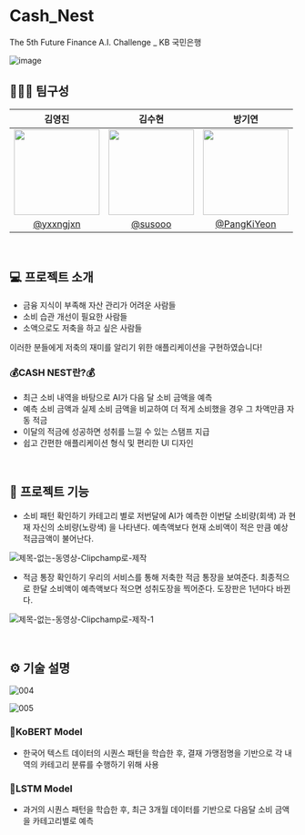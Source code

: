 # Cash_Nest
The 5th Future Finance A.I. Challenge _ KB 국민은행

![image](https://github.com/AI-Toy-Project/Cash_Nest/assets/92291198/bf5b1feb-8f2b-4b7a-981d-2ed1bb3e1645)
<br>

## 👩🏻‍💻 팀구성
|김영진|김수현|방기연|
|:---:|:---:|:---:|
|<img src="" width="150">|<img src="https://github.com/AI-Toy-Project/Cash_Nest/assets/92291198/d96bc627-8dca-4437-897a-029de690d048" width="150">|<img src="" width="150">|
|[@yxxngjxn](https://github.com/yxxngjxn)|[@susooo](https://github.com/susooo)|[@PangKiYeon](https://github.com/PangKiYeon)|
<br>

## 💻 프로젝트 소개
* 금융 지식이 부족해 자산 관리가 어려운 사람들
* 소비 습관 개선이 필요한 사람들
* 소액으로도 저축을 하고 싶은 사람들

이러한 분들에게 저축의 재미를 알리기 위한 <Cash Nest> 애플리케이션을 구현하였습니다!
<br>

### 💰CASH NEST란?💰

* 최근 소비 내역을 바탕으로 AI가 다음 달 소비 금액을 예측
* 예측 소비 금액과 실제 소비 금액을 비교하여 더 적게 소비했을 경우 그 차액만큼 자동 적금
* 이달의 적금에 성공하면 성취를 느낄 수 있는 스탬프 지급
* 쉽고 간편한 애플리케이션 형식 및 편리한 UI 디자인
<br>

## 📌 프로젝트 기능
+ 소비 패턴 확인하기
  카테고리 별로 저번달에 AI가 예측한 이번달 소비량(회색) 과 현재 자신의 소비량(노랑색) 을 나타낸다.
  예측액보다 현재 소비액이 적은 만큼 예상 적금금액이 불어난다.
  
![제목-없는-동영상-Clipchamp로-제작](https://github.com/AI-Toy-Project/Cash_Nest/assets/132427506/d390e86a-73cd-42f3-a971-85b8fccf4378)

+ 적금 통장 확인하기
  우리의 서비스를 통해 저축한 적금 통장을 보여준다.
  최종적으로 한달 소비액이 예측액보다 적으면 성취도장을 찍어준다. 도장판은 1년마다 바뀐다.
  
![제목-없는-동영상-Clipchamp로-제작-_1_](https://github.com/AI-Toy-Project/Cash_Nest/assets/132427506/ee8fdf45-b317-42f8-973e-a69d34bac697)

<br>

## ⚙️ 기술 설명

![004](https://github.com/AI-Toy-Project/Cash_Nest/assets/132427506/9c96cb58-6454-4fb9-a69f-7f965d546de2)

![005](https://github.com/AI-Toy-Project/Cash_Nest/assets/132427506/54d32d1f-59f6-4e3a-910f-4af6b69a7676)

### 📍KoBERT Model
* 한국어 텍스트 데이터의 시퀀스 패턴을 학습한 후, 결재 가맹점명을 기반으로 각 내역의 카테고리 분류를 수행하기 위해 사용

### 📍LSTM Model
* 과거의 시퀀스 패턴을 학습한 후, 최근 3개월 데이터를 기반으로 다음달 소비 금액을 카테고리별로 예측

